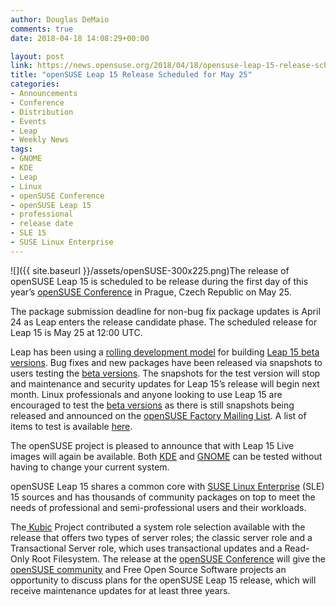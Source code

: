 ```yaml
---
author: Douglas DeMaio
comments: true
date: 2018-04-18 14:08:29+00:00

layout: post
link: https://news.opensuse.org/2018/04/18/opensuse-leap-15-release-scheduled-for-may-25/
title: "openSUSE Leap 15 Release Scheduled for May 25"
categories:
- Announcements
- Conference
- Distribution
- Events
- Leap
- Weekly News
tags:
- GNOME
- KDE
- Leap
- Linux
- openSUSE Conference
- openSUSE Leap 15
- professional
- release date
- SLE 15
- SUSE Linux Enterprise
---
```

![]({{ site.baseurl }}/assets/openSUSE-300x225.png)The release of openSUSE Leap 15 is scheduled to be release during the first day of this year’s [openSUSE Conference](https://events.opensuse.org/) in Prague, Czech Republic on May 25.

The package submission deadline for non-bug fix package updates is April 24 as Leap enters the release candidate phase. The scheduled release for Leap 15 is May 25 at 12:00 UTC.

Leap has been using a [rolling development model](https://en.opensuse.org/openSUSE:Roadmap) for building [Leap 15 beta versions](https://news.opensuse.org/2018/01/31/opensuse-leap-15-reaches-beta-phase-snapshots/). Bug fixes and new packages have been released via snapshots to users testing the [beta versions](https://software.opensuse.org/distributions/testing). The snapshots for the test version will stop and maintenance and security updates for Leap 15’s release will begin next month. Linux professionals and anyone looking to use Leap 15 are encouraged to test the [beta versions](https://software.opensuse.org/distributions/testing) as there is still snapshots being released and announced on the [openSUSE Factory Mailing List](https://lists.opensuse.org/opensuse-factory/). A list of items to test is available [here](https://docs.google.com/spreadsheets/d/1AGKijKpKiJCB616-bHVoNQuhWHpQLHPWCb3m1p6gXPc/edit#gid=168760829).

The openSUSE project is pleased to announce that with Leap 15 Live images will again be available. Both [KDE](https://www.kde.org/) and [GNOME](https://www.gnome.org/) can be tested without having to change your current system.

openSUSE Leap 15 shares a common core with [SUSE Linux Enterprise](https://www.suse.com/products/server/) (SLE) 15 sources and has thousands of community packages on top to meet the needs of professional and semi-professional users and their workloads.

The[ Kubic](https://kubic.opensuse.org/) Project contributed a system role selection available with the release that offers two types of server roles; the classic server role and a Transactional Server role, which uses transactional updates and a Read-Only Root Filesystem. The release at the [openSUSE Conference](https://events.opensuse.org/) will give the [openSUSE community](https://www.opensuse.org/) and Free Open Source Software projects an opportunity to discuss plans for the openSUSE Leap 15 release, which will receive maintenance updates for at least three years.		
